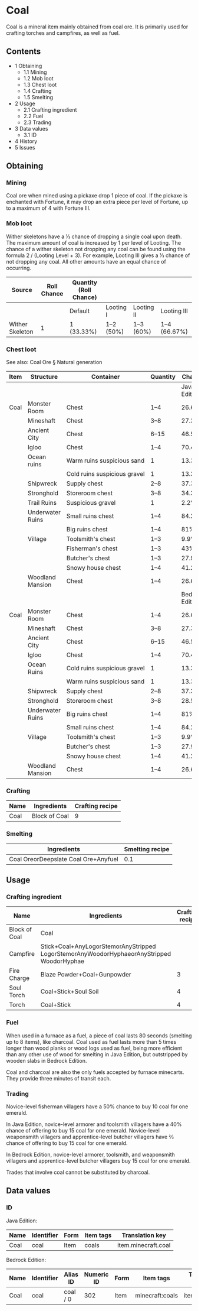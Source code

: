 # Coal
Coal is a mineral item mainly obtained from coal ore. It is primarily used for crafting torches and campfires, as well as fuel.

## Contents
- 1 Obtaining
	- 1.1 Mining
	- 1.2 Mob loot
	- 1.3 Chest loot
	- 1.4 Crafting
	- 1.5 Smelting
- 2 Usage
	- 2.1 Crafting ingredient
	- 2.2 Fuel
	- 2.3 Trading
- 3 Data values
	- 3.1 ID
- 4 History
- 5 Issues

## Obtaining
### Mining
Coal ore when mined using a pickaxe drop 1 piece of coal. If the pickaxe is enchanted with Fortune, it may drop an extra piece per level of Fortune, up to a maximum of 4 with Fortune III.

### Mob loot
Wither skeletons have a 1⁄3 chance of dropping a single coal upon death. The maximum amount of coal is increased by 1 per level of Looting. The chance of a wither skeleton not dropping any coal can be found using the formula 2 / (Looting Level + 3). For example, Looting III gives a 1⁄3 chance of not dropping any coal. All other amounts have an equal chance of occurring.

| Source          | Roll Chance | Quantity (Roll Chance) |           |            |              |
|-----------------|-------------|------------------------|-----------|------------|--------------|
|                 |             | Default                | Looting I | Looting II | Looting III  |
| Wither Skeleton | 1           | 1 (33.33%)             | 1–2 (50%) | 1–3 (60%)  | 1–4 (66.67%) |

### Chest loot
See also: Coal Ore § Natural generation

| Item | Structure        | Container                    | Quantity | Chance          |
|------|------------------|------------------------------|----------|-----------------|
|      |                  |                              |          | Java Edition    |
| Coal | Monster Room     | Chest                        | 1–4      | 26.6%           |
|      | Mineshaft        | Chest                        | 3–8      | 27.3%           |
|      | Ancient City     | Chest                        | 6–15     | 46.5%           |
|      | Igloo            | Chest                        | 1–4      | 70.4%           |
|      | Ocean ruins      | Warm ruins suspicious sand   | 1        | 13.3%           |
|      |                  | Cold ruins suspicious gravel | 1        | 13.3%           |
|      | Shipwreck        | Supply chest                 | 2–8      | 37.3%           |
|      | Stronghold       | Storeroom chest              | 3–8      | 34.3%           |
|      | Trail Ruins      | Suspicious gravel            | 1        | 2.2%            |
|      | Underwater Ruins | Small ruins chest            | 1–4      | 84.2%           |
|      |                  | Big ruins chest              | 1–4      | 81%             |
|      | Village          | Toolsmith's chest            | 1–3      | 9.9%            |
|      |                  | Fisherman's chest            | 1–3      | 43%             |
|      |                  | Butcher's chest              | 1–3      | 27.9%           |
|      |                  | Snowy house chest            | 1–4      | 41.2%           |
|      | Woodland Mansion | Chest                        | 1–4      | 26.6%           |
|      |                  |                              |          | Bedrock Edition |
| Coal | Monster Room     | Chest                        | 1–4      | 26.6%           |
|      | Mineshaft        | Chest                        | 3–8      | 27.3%           |
|      | Ancient City     | Chest                        | 6–15     | 46.5%           |
|      | Igloo            | Chest                        | 1–4      | 70.4%           |
|      | Ocean Ruins      | Cold ruins suspicious gravel | 1        | 13.3%           |
|      |                  | Warm ruins suspicious sand   | 1        | 13.3%           |
|      | Shipwreck        | Supply chest                 | 2–8      | 37.3%           |
|      | Stronghold       | Storeroom chest              | 3–8      | 28.5%           |
|      | Underwater Ruins | Big ruins chest              | 1–4      | 81%             |
|      |                  | Small ruins chest            | 1–4      | 84.2%           |
|      | Village          | Toolsmith's chest            | 1–3      | 9.9%            |
|      |                  | Butcher's chest              | 1–3      | 27.9%           |
|      |                  | Snowy house chest            | 1–4      | 41.2%           |
|      | Woodland Mansion | Chest                        | 1–4      | 26.6%           |

### Crafting
| Name | Ingredients   | Crafting recipe |
|------|---------------|-----------------|
| Coal | Block of Coal | 9               |

### Smelting
| Ingredients                          | Smelting recipe |
|--------------------------------------|-----------------|
| Coal OreorDeepslate Coal Ore+Anyfuel | 0.1             |

## Usage
### Crafting ingredient
| Name          | Ingredients                                                                               | Crafting recipe |
|---------------|-------------------------------------------------------------------------------------------|-----------------|
| Block of Coal | Coal                                                                                      |                 |
| Campfire      | Stick+Coal+AnyLogorStemorAnyStripped LogorStemorAnyWoodorHyphaeorAnyStripped WoodorHyphae |                 |
| Fire Charge   | Blaze Powder+Coal+Gunpowder                                                               | 3               |
| Soul Torch    | Coal+Stick+Soul Soil                                                                      | 4               |
| Torch         | Coal+Stick                                                                                | 4               |

### Fuel
When used in a furnace as a fuel, a piece of coal lasts 80 seconds (smelting up to 8 items), like charcoal. Coal used as fuel lasts more than 5 times longer than wood planks or wood logs used as fuel, being more efficient than any other use of wood for smelting in Java Edition, but outstripped by wooden slabs in Bedrock Edition. 

Coal and charcoal are also the only fuels accepted by furnace minecarts. They provide three minutes of transit each.

### Trading
Novice-level fisherman villagers have a 50% chance to buy 10 coal for one emerald.

In Java Edition, novice-level armorer and toolsmith villagers have a 40% chance of offering to buy 15 coal for one emerald. Novice-level weaponsmith villagers and apprentice-level butcher villagers have 2⁄3 chance of offering to buy 15 coal for one emerald.

In Bedrock Edition, novice-level armorer, toolsmith, and weaponsmith villagers and apprentice-level butcher villagers buy 15 coal for one emerald.

Trades that involve coal cannot be substituted by charcoal.

## Data values
### ID
Java Edition:

| Name | Identifier | Form | Item tags | Translation key     |
|------|------------|------|-----------|---------------------|
| Coal | coal       | Item | coals     | item.minecraft.coal |

Bedrock Edition:

| Name | Identifier | Alias ID | Numeric ID | Form | Item tags       | Translation key |
|------|------------|----------|------------|------|-----------------|-----------------|
| Coal | coal       | coal / 0 | 302        | Item | minecraft:coals | item.coal.name  |

